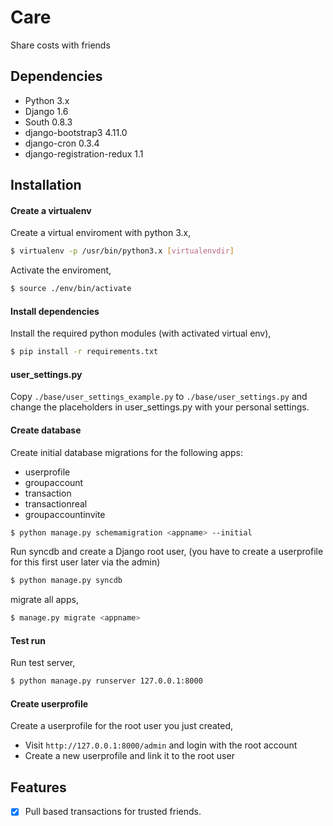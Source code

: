 Care
====

Share costs with friends

Dependencies
-----------
- Python 3.x
- Django 1.6
- South 0.8.3
- django-bootstrap3 4.11.0
- django-cron 0.3.4
- django-registration-redux 1.1

Installation
------------
#### Create a virtualenv
Create a virtual enviroment with python 3.x,
```bash
$ virtualenv -p /usr/bin/python3.x [virtualenvdir]
```
Activate the enviroment,
```bash
$ source ./env/bin/activate
```
#### Install dependencies
Install the required python modules (with activated virtual env),
```bash
$ pip install -r requirements.txt
```
#### user_settings.py
Copy `./base/user_settings_example.py` to `./base/user_settings.py` and change the placeholders in user_settings.py with your personal settings. 

#### Create database
Create initial database migrations for the following apps:
- userprofile
- groupaccount
- transaction
- transactionreal
- groupaccountinvite
```bash
$ python manage.py schemamigration <appname> --initial
```

Run syncdb and create a Django root user, (you have to create a userprofile for this first user later via the admin)
```bash
$ python manage.py syncdb
```

migrate all apps,
```bash
$ manage.py migrate <appname>
```

#### Test run
Run test server,
```bash
$ python manage.py runserver 127.0.0.1:8000
```
#### Create userprofile
Create a userprofile for the root user you just created,
- Visit `http://127.0.0.1:8000/admin` and login with the root account
- Create a new userprofile and link it to the root user


Features
------------------
 * [x] Pull based transactions for trusted friends.

